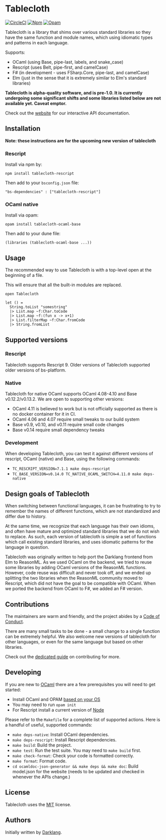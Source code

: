 # Tablecloth

[![CircleCI](https://circleci.com/gh/darklang/tablecloth.svg?style=shield)](https://circleci.com/gh/darklang/tablecloth)
[![Npm](https://badge.fury.io/js/tablecloth-rescript.svg)](https://www.npmjs.com/package/tablecloth-rescript)
[![Opam](https://img.shields.io/badge/opam_package-0.7.0-brightgreen)](https://opam.ocaml.org/packages/tablecloth-ocaml-base)

Tablecloth is a library that shims over various standard libraries so they have the same function and module names, which using idiomatic types and patterns in each language.

Supports:
- OCaml (using Base, pipe-last, labels, and snake_case)
- Rescript (uses Belt, pipe-first, and camelCase)
- F# (in development - uses FSharp.Core, pipe-last, and camelCase)
- Elm (just in the sense that it is extremely similar to Elm's standard libraries)

**Tablecloth is alpha-quality software, and is pre-1.0. It is currently undergoing
some significant shifts and some libraries listed below are not available yet. 
Caveat emptor.**

Check out the [website](https://tablecloth.dev) for our interactive API documentation.

## Installation

**Note: these instructions are for the upcoming new version of tablecloth**

### Rescript

Install via npm by:

`npm install tablecloth-rescript`

Then add to your `bsconfig.json` file:

`"bs-dependencies" : ["tablecloth-rescript"]`

### OCaml native

Install via opam:

`opam install tablecloth-ocaml-base`

Then add to your dune file:

`(libraries (tablecloth-ocaml-base ...))`

## Usage

The recommended way to use Tablecloth is with a top-level open at the beginning of a file.

This will ensure that all the built-in modules are replaced.

```
open Tablecloth

let () =
  String.toList "somestring"
  |> List.map ~f:Char.toCode
  |> List.map ~f:(fun x -> x+1)
  |> List.filterMap ~f:Char.fromCode
  |> String.fromList
```

## Supported versions

### Rescript

Tablecloth supports Rescript 9. Older versions of Tablecloth supported older versions of bs-platform.

### Native

Tablecloth for native OCaml supports OCaml 4.08-4.10 and Base
v0.12.2/v0.13.2. We are open to supporting other versions:

- OCaml 4.11 is believed to work but is not officially supported as there is no
  docker container for it in CI.
- OCaml 4.06 and 4.07 require small tweaks to our build system
- Base v0.9, v0.10, and v0.11 require small code changes
- Base v0.14 require small dependency tweaks

### Development

When developing Tablecloth, you can test it against different versions of
rescript, OCaml (native) and Base, using the following commands:

- `TC_RESCRIPT_VERSION=7.1.1 make deps-rescript`
- `TC_BASE_VERSION=v0.14.0 TC_NATIVE_OCAML_SWITCH=4.11.0 make deps-native`

## Design goals of Tablecloth

When switching between functional languages, it can be frustrating to try to 
remember the names of different functions, which are not standardized and differ
due to history.

At the same time, we recognize that each language has their own idioms, and 
often have mature and optimized standard libraries that we do not wish to replace.
As such, each version of tablecloth is simple a set of functions which call existing
standard libraries, and uses idiomatic patterns for the language in question.

Tablecloth was originally written to help port the Darklang frontend from Elm to
ReasonML. As we used OCaml on the backend, we tried to reuse some libraries by adding
OCaml versions of the ReasonML functions. However, code reuse was difficult and never
took off, and we ended up splitting the two libraries when the ReasonML community
moved to Rescript, which did not have the goal to be compatible with OCaml. When we
ported the backend from OCaml to F#, we added an F# version.

## Contributions

The maintainers are warm and friendly, and the project abides by a [Code of Conduct](./CODE_OF_CONDUCT.md).

There are many small tasks to be done - a small change to a single function can be extremely
helpful. We also welcome new versions of tablecloth for other languages, or even for the same
language but based on other libraries.

Check out the [dedicated guide](./documentation/contributing.md) on contributing for more.

## Developing

If you are new to [OCaml](https://ocaml.org) there are a few prerequisites you will
need to get started:

- Install OCaml and OPAM [based on your OS](https://ocaml.org/docs/install.html)
- You may need to run `opam init`
- For Rescript install a current version of [Node](https://nodejs.org/en/)

Please refer to the `Makefile` for a complete list of supported actions. Here is
a handful of useful, supported commands:

- `make deps-native`: Install OCaml dependencies.
- `make deps-rescript`: Install Rescript dependencies.
- `make build`: Build the project.
- `make test`: Run the test suite. You may need to `make build` first.
- `make check-format`: Check your code is formatted correctly.
- `make format`: Format code.
- `cd ocamldoc-json-generator && make deps && make doc`: Build model.json for the website (needs to be updated and checked in whenever the APIs change.)

## License

Tablecloth uses the [MIT](./LICENSE) license.

## Authors

Initially written by [Darklang](https://darklang.com).
